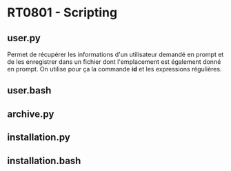 # RT0801 - Scripting

## user.py

Permet de récupérer les informations d'un utilisateur demandé en prompt et de les enregistrer dans un fichier dont l'emplacement est également donné en prompt.
On utilise pour ça la commande __id__ et les expressions régulières.

## user.bash

## archive.py

## installation.py

## installation.bash
